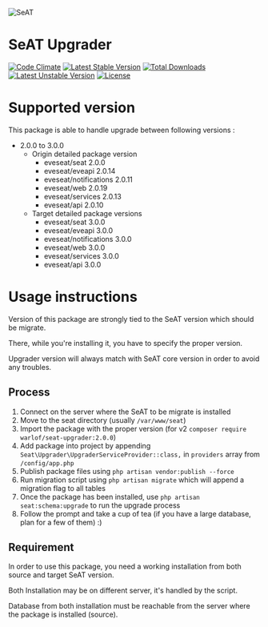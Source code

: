 ![SeAT](http://i.imgur.com/aPPOxSK.png)
# SeAT Upgrader

[![Code Climate](https://codeclimate.com/github/warlof/seat-migrator/badges/gpa.svg)](https://codeclimate.com/github/warlof/seat-upgrader)
[![Latest Stable Version](https://poser.pugx.org/warlof/seat-migrator/v/stable)](https://packagist.org/packages/warlof/seat-upgrader)
[![Total Downloads](https://poser.pugx.org/warlof/seat-migrator/downloads)](https://packagist.org/packages/warlof/seat-upgrader)
[![Latest Unstable Version](https://poser.pugx.org/warlof/seat-migrator/v/unstable)](https://packagist.org/packages/warlof/seat-upgrader)
[![License](https://poser.pugx.org/warlof/seat-migrator/license)](https://packagist.org/packages/warlof/seat-upgrader)

# Supported version
This package is able to handle upgrade between following versions :
 - 2.0.0 to 3.0.0
   - Origin detailed package version
     - eveseat/seat 2.0.0
     - eveseat/eveapi 2.0.14
     - eveseat/notifications 2.0.11
     - eveseat/web 2.0.19
     - eveseat/services 2.0.13
     - eveseat/api 2.0.10
   - Target detailed package versions
     - eveseat/seat 3.0.0
     - eveseat/eveapi 3.0.0
     - eveseat/notifications 3.0.0
     - eveseat/web 3.0.0
     - eveseat/services 3.0.0
     - eveseat/api 3.0.0

# Usage instructions
Version of this package are strongly tied to the SeAT version which should be migrate.

There, while you're installing it, you have to specify the proper version.

Upgrader version will always match with SeAT core version in order to avoid any troubles.

## Process

1. Connect on the server where the SeAT to be migrate is installed
2. Move to the seat directory (usually `/var/www/seat`)
3. Import the package with the proper version (for v2 `composer require warlof/seat-upgrader:2.0.0`)
4. Add package into project by appending `Seat\Upgrader\UpgraderServiceProvider::class,` in `providers` array from `/config/app.php`
5. Publish package files using `php artisan vendor:publish --force`
6. Run migration script using `php artisan migrate` which will append a migration flag to all tables
7. Once the package has been installed, use `php artisan seat:schema:upgrade` to run the upgrade process
8. Follow the prompt and take a cup of tea (if you have a large database, plan for a few of them) :)

## Requirement
In order to use this package, you need a working installation from both source and target SeAT version.

Both Installation may be on different server, it's handled by the script.

Database from both installation must be reachable from the server where the package is installed (source).
